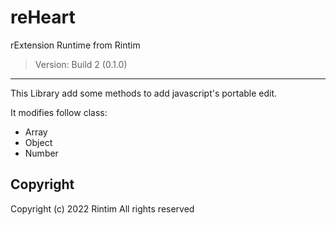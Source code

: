 # reHeart

rExtension Runtime from Rintim

> Version: Build 2 (0.1.0)

---

This Library add some methods to add javascript's portable edit.

It modifies follow class:
- Array
- Object
- Number

## Copyright

Copyright (c) 2022 Rintim All rights reserved